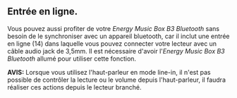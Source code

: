 ## Entrée en ligne.

Vous pouvez aussi profiter de votre *Energy Music Box B3 Bluetooth* sans besoin de le synchroniser avec un appareil bluetooth, car il inclut une entrée en ligne (14) dans laquelle vous pouvez connecter votre lecteur avec un câble audio jack de 3,5mm.
Il est nécessaire d'avoir l'*Energy Music Box B3 Bluetooth* allumé pour utiliser cette fonction.

**AVIS:** Lorsque vous utilisez l'haut-parleur en mode line-in, il n'est pas possible de contrôler la lecture ou le volume depuis l'haut-parleur, il faudra réaliser ces actions depuis le lecteur branché.
